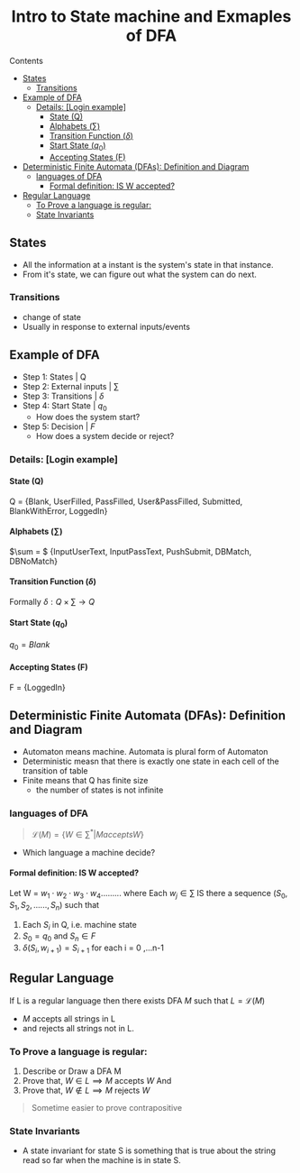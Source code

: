 <h1><center>Intro to State machine and Exmaples of DFA</center></h1>

Contents
- [States](#states)
  - [Transitions](#transitions)
- [Example of DFA](#example-of-dfa)
  - [Details: [Login example]](#details-login-example)
    - [State (Q)](#state-q)
    - [Alphabets ($\sum$)](#alphabets-sum)
    - [Transition Function ($\delta$)](#transition-function-delta)
    - [Start State ($q_0$)](#start-state-q_0)
    - [Accepting States (F)](#accepting-states-f)
- [Deterministic Finite Automata (DFAs): Definition and Diagram](#deterministic-finite-automata-dfas-definition-and-diagram)
  - [languages of DFA](#languages-of-dfa)
    - [Formal definition: IS W accepted?](#formal-definition-is-w-accepted)
- [Regular Language](#regular-language)
  - [To Prove a language is regular:](#to-prove-a-language-is-regular)
  - [State Invariants](#state-invariants)

## States
- All the information at a instant is the system's state in that instance.
- From it's state, we can figure out what the system can do next.

### Transitions
- change of state
- Usually in response to external inputs/events
## Example of DFA

- Step 1: States | Q
- Step 2: External inputs | $\sum$
- Step 3: Transitions | $\delta$
- Step 4: Start State | $q_0$
  - How does the system start?
- Step 5: Decision | $F$
  - How does a system decide or reject?

### Details: [Login example]
#### State (Q)
Q = {Blank, UserFilled, PassFilled, User&PassFilled, Submitted, BlankWithError, LoggedIn}
#### Alphabets ($\sum$)
$\sum = $ {InputUserText, InputPassText, PushSubmit, DBMatch, DBNoMatch}
#### Transition Function ($\delta$)
Formally $\delta : Q \times \sum \rightarrow Q$
#### Start State ($q_0$)
$q_0 = Blank$
#### Accepting States (F)
F = {LoggedIn}

## Deterministic Finite Automata (DFAs): Definition and Diagram
- Automaton means machine. Automata is plural form of Automaton
- Deterministic measn that there is exactly one state in each cell of the transition of table
- Finite means that Q has finite size
  - the number of states is not infinite

### languages of DFA
> $\mathscr{L}(M) = \{W \in \sum^* | M accepts W\}$
 - Which language a machine decide?

#### Formal definition: IS W accepted?
Let W = $w_1 \cdot w_2 \cdot w_3 \cdot w_4.........$ where Each $w_j \in \sum$
IS there a sequence $(S_0, S_1, S_2, ......,S_n)$ such that 
1. Each $S_i$ in Q, i.e. machine state
2. $S_0 = q_0$ and $S_n \in F$
3. $\delta(S_i, w_{i+1}) = S_{i+1}$ for each i = 0 ,...n-1

## Regular Language
If L is a regular language then there exists  DFA $M$ such that $L = \mathscr{L}(M)$
- $M$ accepts all strings in L 
- and rejects all strings not in L.
### To Prove a language is regular:
1. Describe or Draw a DFA M
2. Prove that, $W \in L \implies M$ accepts $W$ And
3. Prove that,  $W \notin L \implies M$ rejects $W$
> Sometime easier to prove contrapositive

### State Invariants
- A state invariant for state S is something that is true about the string read so far when the machine is in state S.
